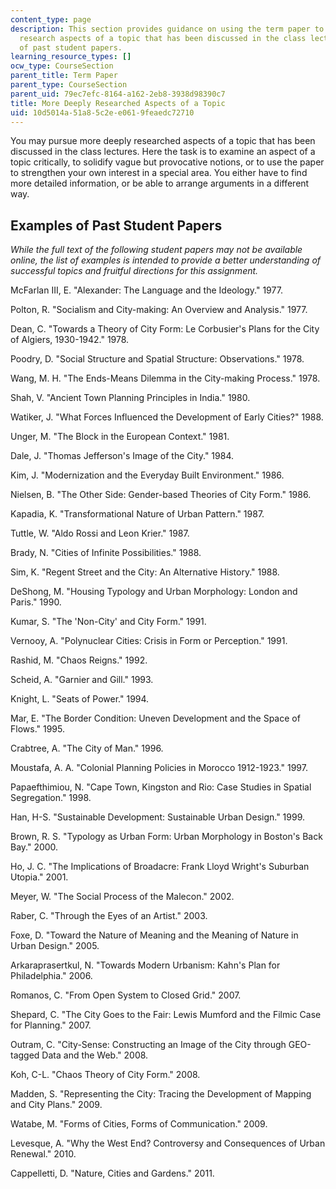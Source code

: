 ```yaml
---
content_type: page
description: This section provides guidance on using the term paper to more deeply
  research aspects of a topic that has been discussed in the class lectures, and examples
  of past student papers.
learning_resource_types: []
ocw_type: CourseSection
parent_title: Term Paper
parent_type: CourseSection
parent_uid: 79ec7efc-8164-a162-2eb8-3938d98390c7
title: More Deeply Researched Aspects of a Topic
uid: 10d5014a-51a8-5c2e-e061-9feaedc72710
---
```


You may pursue more deeply researched aspects of a topic that has been discussed in the class lectures. Here the task is to examine an aspect of a topic critically, to solidify vague but provocative notions, or to use the paper to strengthen your own interest in a special area. You either have to find more detailed information, or be able to arrange arguments in a different way.

Examples of Past Student Papers
-------------------------------

_While the full text of the following student papers may not be available online, the list of examples is intended to provide a better understanding of successful topics and fruitful directions for this assignment._

McFarlan III, E. "Alexander: The Language and the Ideology." 1977.

Polton, R. "Socialism and City-making: An Overview and Analysis." 1977.

Dean, C. "Towards a Theory of City Form: Le Corbusier's Plans for the City of Algiers, 1930-1942." 1978.

Poodry, D. "Social Structure and Spatial Structure: Observations." 1978.

Wang, M. H. "The Ends-Means Dilemma in the City-making Process." 1978.

Shah, V. "Ancient Town Planning Principles in India." 1980.

Watiker, J. "What Forces Influenced the Development of Early Cities?" 1988.

Unger, M. "The Block in the European Context." 1981.

Dale, J. "Thomas Jefferson's Image of the City." 1984.

Kim, J. "Modernization and the Everyday Built Environment." 1986.

Nielsen, B. "The Other Side: Gender-based Theories of City Form." 1986.

Kapadia, K. "Transformational Nature of Urban Pattern." 1987.

Tuttle, W. "Aldo Rossi and Leon Krier." 1987.

Brady, N. "Cities of Infinite Possibilities." 1988.

Sim, K. "Regent Street and the City: An Alternative History." 1988.

DeShong, M. "Housing Typology and Urban Morphology: London and Paris." 1990.

Kumar, S. "The 'Non-City' and City Form." 1991.

Vernooy, A. "Polynuclear Cities: Crisis in Form or Perception." 1991.

Rashid, M. "Chaos Reigns." 1992.

Scheid, A. "Garnier and Gill." 1993.

Knight, L. "Seats of Power." 1994.

Mar, E. "The Border Condition: Uneven Development and the Space of Flows." 1995.

Crabtree, A. "The City of Man." 1996.

Moustafa, A. A. "Colonial Planning Policies in Morocco 1912-1923." 1997.

Papaefthimiou, N. "Cape Town, Kingston and Rio: Case Studies in Spatial Segregation." 1998.

Han, H-S. "Sustainable Development: Sustainable Urban Design." 1999.

Brown, R. S. "Typology as Urban Form: Urban Morphology in Boston's Back Bay." 2000.

Ho, J. C. "The Implications of Broadacre: Frank Lloyd Wright's Suburban Utopia." 2001.

Meyer, W. "The Social Process of the Malecon." 2002.

Raber, C. "Through the Eyes of an Artist." 2003.

Foxe, D. "Toward the Nature of Meaning and the Meaning of Nature in Urban Design." 2005.

Arkaraprasertkul, N. "Towards Modern Urbanism: Kahn's Plan for Philadelphia." 2006.

Romanos, C. "From Open System to Closed Grid." 2007.

Shepard, C. "The City Goes to the Fair: Lewis Mumford and the Filmic Case for Planning." 2007.

Outram, C. "City-Sense: Constructing an Image of the City through GEO-tagged Data and the Web." 2008.

Koh, C-L. "Chaos Theory of City Form." 2008.

Madden, S. "Representing the City: Tracing the Development of Mapping and City Plans." 2009.

Watabe, M. "Forms of Cities, Forms of Communication." 2009.

Levesque, A. "Why the West End? Controversy and Consequences of Urban Renewal." 2010.

Cappelletti, D. "Nature, Cities and Gardens." 2011.